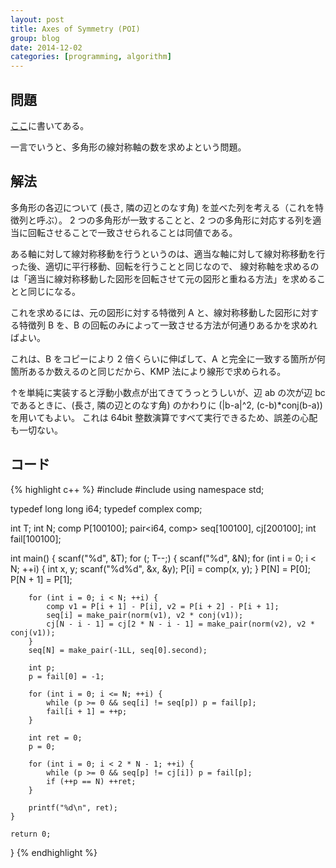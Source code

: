 ```yaml
---
layout: post
title: Axes of Symmetry (POI)
group: blog
date: 2014-12-02
categories: [programming, algorithm]
---
```


## 問題
[ここ](http://main.edu.pl/en/archive/oi/14/osi)に書いてある。

一言でいうと、多角形の線対称軸の数を求めよという問題。

## 解法
多角形の各辺について (長さ, 隣の辺とのなす角) を並べた列を考える（これを特徴列と呼ぶ）。
2 つの多角形が一致することと、2 つの多角形に対応する列を適当に回転させることで一致させられることは同値である。

ある軸に対して線対称移動を行うというのは、適当な軸に対して線対称移動を行った後、適切に平行移動、回転を行うことと同じなので、
線対称軸を求めるのは「適当に線対称移動した図形を回転させて元の図形と重ねる方法」を求めることと同じになる。

これを求めるには、元の図形に対する特徴列 A と、線対称移動した図形に対する特徴列 B を、B の回転のみによって一致させる方法が何通りあるかを求めればよい。

これは、B をコピーにより 2 倍くらいに伸ばして、A と完全に一致する箇所が何箇所あるか数えるのと同じだから、KMP 法により線形で求められる。

↑を単純に実装すると浮動小数点が出てきてうっとうしいが、辺 ab の次が辺 bc であるときに、(長さ, 隣の辺とのなす角) のかわりに (|b-a|^2, (c-b)*conj(b-a)) を用いてもよい。
これは 64bit 整数演算ですべて実行できるため、誤差の心配も一切ない。

## コード
{% highlight c++ %}
#include <cstdio>
#include <complex>
using namespace std;

typedef long long i64;
typedef complex<i64> comp;

int T;
int N;
comp P[100100];
pair<i64, comp> seq[100100], cj[200100];
int fail[100100];

int main()
{
	scanf("%d", &T);
	for (; T--;) {
		scanf("%d", &N);
		for (int i = 0; i < N; ++i) {
			int x, y;
			scanf("%d%d", &x, &y);
			P[i] = comp(x, y);
		}
		P[N] = P[0];
		P[N + 1] = P[1];

		for (int i = 0; i < N; ++i) {
			comp v1 = P[i + 1] - P[i], v2 = P[i + 2] - P[i + 1];
			seq[i] = make_pair(norm(v1), v2 * conj(v1));
			cj[N - i - 1] = cj[2 * N - i - 1] = make_pair(norm(v2), v2 * conj(v1));
		}
		seq[N] = make_pair(-1LL, seq[0].second);

		int p;
		p = fail[0] = -1;

		for (int i = 0; i <= N; ++i) {
			while (p >= 0 && seq[i] != seq[p]) p = fail[p];
			fail[i + 1] = ++p;
		}

		int ret = 0;
		p = 0;

		for (int i = 0; i < 2 * N - 1; ++i) {
			while (p >= 0 && seq[p] != cj[i]) p = fail[p];
			if (++p == N) ++ret;
		}

		printf("%d\n", ret);
	}

	return 0;
}
{% endhighlight %}


